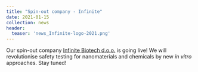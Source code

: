 ```yaml
---
title: "Spin-out company - Infinite"
date: 2021-01-15
collection: news
header:
  teaser: 'news_Infinite-logo-2021.png'
---
```


Our spin-out company [Infinite Biotech d.o.o.](http://www.infinite-biotech.com/) is going live! We will revolutionise safety testing for nanomaterials and chemicals by new *in vitro* approaches. Stay tuned!
